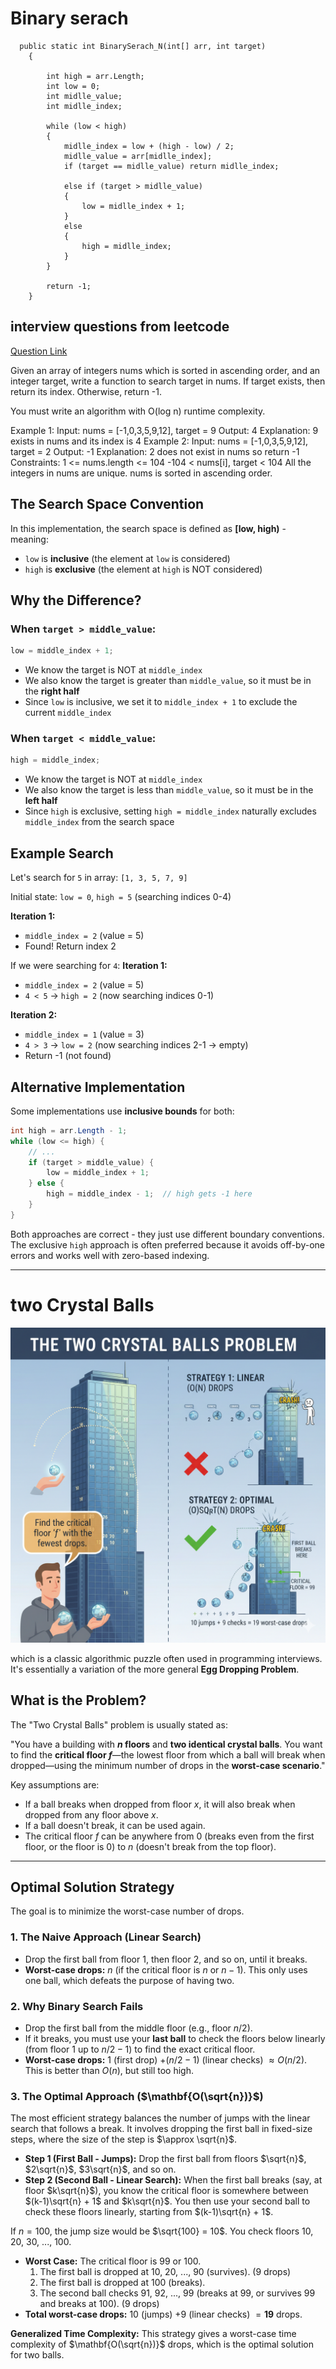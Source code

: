 # Binary serach 

```
  public static int BinarySerach_N(int[] arr, int target)
    {

        int high = arr.Length;
        int low = 0;
        int midlle_value;
        int midlle_index;

        while (low < high)
        {
            midlle_index = low + (high - low) / 2;
            midlle_value = arr[midlle_index];
            if (target == midlle_value) return midlle_index;

            else if (target > midlle_value)
            {
                low = midlle_index + 1;
            }
            else
            {
                high = midlle_index;
            }
        }

        return -1;
    }
```
## interview questions from leetcode
[Question Link](https://leetcode.com/problems/binary-search/description/)

Given an array of integers nums which is sorted in ascending order,
and an integer target, write a function to search target in nums. If target exists,
then return its index. Otherwise, return -1.

You must write an algorithm with O(log n) runtime complexity.

Example 1:
Input: nums = [-1,0,3,5,9,12], target = 9
Output: 4
Explanation: 9 exists in nums and its index is 4
Example 2:
Input: nums = [-1,0,3,5,9,12], target = 2
Output: -1
Explanation: 2 does not exist in nums so return -1
Constraints:
1 <= nums.length <= 104
-104 < nums[i], target < 104
All the integers in nums are unique.
nums is sorted in ascending order.


## The Search Space Convention

In this implementation, the search space is defined as **[low, high)** - meaning:
- `low` is **inclusive** (the element at `low` is considered)
- `high` is **exclusive** (the element at `high` is NOT considered)

## Why the Difference?

### When `target > middle_value`:
```csharp
low = middle_index + 1;
```
- We know the target is NOT at `middle_index`
- We also know the target is greater than `middle_value`, so it must be in the **right half**
- Since `low` is inclusive, we set it to `middle_index + 1` to exclude the current `middle_index`

### When `target < middle_value`:
```csharp
high = middle_index;
```
- We know the target is NOT at `middle_index`
- We also know the target is less than `middle_value`, so it must be in the **left half**
- Since `high` is exclusive, setting `high = middle_index` naturally excludes `middle_index` from the search space

## Example Search

Let's search for `5` in array: `[1, 3, 5, 7, 9]`

Initial state: `low = 0`, `high = 5` (searching indices 0-4)

**Iteration 1:**
- `middle_index = 2` (value = 5)
- Found! Return index 2

If we were searching for `4`:
**Iteration 1:**
- `middle_index = 2` (value = 5)
- `4 < 5` → `high = 2` (now searching indices 0-1)

**Iteration 2:**
- `middle_index = 1` (value = 3)  
- `4 > 3` → `low = 2` (now searching indices 2-1 → empty)
- Return -1 (not found)

## Alternative Implementation

Some implementations use **inclusive bounds** for both:
```csharp
int high = arr.Length - 1;
while (low <= high) {
    // ...
    if (target > middle_value) {
        low = middle_index + 1;
    } else {
        high = middle_index - 1;  // high gets -1 here
    }
}
```

Both approaches are correct - they just use different boundary conventions. The exclusive `high` approach is often preferred because it avoids off-by-one errors and works well with zero-based indexing.

---
# two Crystal Balls
![Alt text](/media/Gemini_Generated_Image_qgbq3oqgbq3oqgbq.png "Optional title text")

which is a classic algorithmic puzzle often used in programming interviews. It's essentially a variation of the more general **Egg Dropping Problem**.

## What is the Problem?

The "Two Crystal Balls" problem is usually stated as:

"You have a building with **$n$ floors** and **two identical crystal balls**. You want to find the **critical floor $f$**—the lowest floor from which a ball will break when dropped—using the minimum number of drops in the **worst-case scenario**."

Key assumptions are:
* If a ball breaks when dropped from floor $x$, it will also break when dropped from any floor above $x$.
* If a ball doesn't break, it can be used again.
* The critical floor $f$ can be anywhere from 0 (breaks even from the first floor, or the floor is 0) to $n$ (doesn't break from the top floor).

---

## Optimal Solution Strategy

The goal is to minimize the worst-case number of drops.

### 1. The Naive Approach (Linear Search)

* Drop the first ball from floor 1, then floor 2, and so on, until it breaks.
* **Worst-case drops:** $n$ (if the critical floor is $n$ or $n-1$). This only uses one ball, which defeats the purpose of having two.

### 2. Why Binary Search Fails

* Drop the first ball from the middle floor (e.g., floor $n/2$).
* If it breaks, you must use your **last ball** to check the floors below linearly (from floor 1 up to $n/2 - 1$) to find the exact critical floor.
* **Worst-case drops:** $1$ (first drop) $+ (n/2 - 1)$ (linear checks) $\approx O(n/2)$. This is better than $O(n)$, but still too high.

### 3. The Optimal Approach ($\mathbf{O(\sqrt{n})}$)

The most efficient strategy balances the number of jumps with the linear search that follows a break. It involves dropping the first ball in fixed-size steps, where the size of the step is $\approx \sqrt{n}$.

* **Step 1 (First Ball - Jumps):** Drop the first ball from floors $\sqrt{n}$, $2\sqrt{n}$, $3\sqrt{n}$, and so on.
* **Step 2 (Second Ball - Linear Search):** When the first ball breaks (say, at floor $k\sqrt{n}$), you know the critical floor is somewhere between $(k-1)\sqrt{n} + 1$ and $k\sqrt{n}$. You then use your second ball to check these floors linearly, starting from $(k-1)\sqrt{n} + 1$.

If $n=100$, the jump size would be $\sqrt{100} = 10$. You check floors 10, 20, 30, ..., 100.
* **Worst Case:** The critical floor is 99 or 100.
    1.  The first ball is dropped at 10, 20, ..., 90 (survives). (9 drops)
    2.  The first ball is dropped at 100 (breaks).
    3.  The second ball checks 91, 92, ..., 99 (breaks at 99, or survives 99 and breaks at 100). (9 drops)
* **Total worst-case drops:** $10$ (jumps) $+ 9$ (linear checks) $= \mathbf{19}$ drops.

**Generalized Time Complexity:** This strategy gives a worst-case time complexity of $\mathbf{O(\sqrt{n})}$ drops, which is the optimal solution for two balls.

